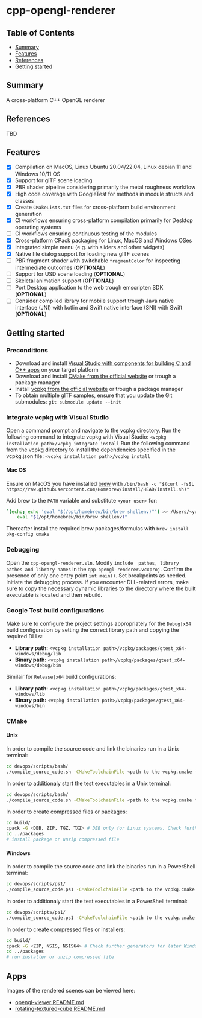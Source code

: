 # cpp-opengl-renderer

## Table of Contents

+ [Summary](#summary)
+ [Features](#features)
+ [References](#references)
+ [Getting started](#getting-started)

## Summary

A cross-platform C++ OpenGL renderer

## References

TBD

## Features

- [x] Compilation on MacOS, Linux Ubuntu 20.04/22.04, Linux debian 11 and Windows 10/11 OS
- [x] Support for glTF scene loading
- [x] PBR shader pipeline considering primarily the metal roughness workflow
- [x] High code coverage with GoogleTest for methods in module structs and classes 
- [x] Create `CMakeLists.txt` files for cross-platform build environment generation
- [x] CI workflows ensuring cross-platform compilation primarily for Desktop operating systems 
- [ ] CI workflows ensuring continuous testing of the modules
- [x] Cross-platform CPack packaging for Linux, MacOS and Windows OSes
- [x] Integrated simple menu (e.g. with sliders and other widgets)
- [x] Native file dialog support for loading new glTF scenes
- [ ] PBR fragment shader with switchable `fragmentColor` for inspecting intermediate outcomes (**OPTIONAL**)
- [ ] Support for USD scene loading (**OPTIONAL**)
- [ ] Skeletal animation support (**OPTIONAL**)
- [ ] Port Desktop application to the web trough emscripten SDK (**OPTIONAL**)
- [ ] Consider compiled library for mobile support trough Java native interface (JNI) with kotlin and Swift native interface (SNI) with Swift (**OPTIONAL**)

## Getting started

### Preconditions

- Download and install [Visual Studio with components for building C and C++ apps](https://visualstudio.microsoft.com/vs/features/cplusplus/) on your target platform 
- Download and install [CMake from the official website](https://cmake.org/download/)  or trough a package manager
- Install [vcpkg from the official website](https://vcpkg.io/en/getting-started.html) or trough a package manager
- To obtain multiple glTF samples, ensure that you update the Git submodules: `git submodule update --init` 

### Integrate vcpkg with Visual Studio

Open a command prompt and navigate to the vcpkg directory. Run the following command to integrate vcpkg with Visual Studio: `<vcpkg installation path>/vcpkg integrate install`
Run the following command from the vcpkg directory to install the dependencies specified in the vcpkg.json file: `<vcpkg installation path>/vcpkg install`


#### Mac OS

Ensure on MacOS you have installed [brew](https://brew.sh) with `/bin/bash -c "$(curl -fsSL https://raw.githubusercontent.com/Homebrew/install/HEAD/install.sh)"`

Add brew to the `PATH` variable and substitute `<your user>` for:
```sh
`(echo; echo 'eval "$(/opt/homebrew/bin/brew shellenv)"') >> /Users/<your user>/.zprofile
    eval "$(/opt/homebrew/bin/brew shellenv)"
```

Thereafter install the required brew packages/formulas with `brew install pkg-config cmake` 

### Debugging

Open the `cpp-opengl-renderer.sln`. Modify `include  pathes, library pathes and library names` in the `cpp-opengl-renderer.vcxproj`. Confirm the presence of only one entry point `int main()`. Set breakpoints as needed. Initiate the debugging process. 
If you encounter DLL-related errors, make sure to copy the necessary dynamic libraries to the directory where the built executable is located and then rebuild.

### Google Test build configurations

Make sure to configure the project settings appropriately for the `Debug|x64` build configuration by setting the correct library path and copying the required DLLs:

- **Library path:** `<vcpkg installation path>/vcpkg/packages/gtest_x64-windows/debug/lib`
- **Binary path:** `<vcpkg installation path>/vcpkg/packages/gtest_x64-windows/debug/bin`

Similair for `Release|x64` build configurations:

- **Library path:** `<vcpkg installation path>/vcpkg/packages/gtest_x64-windows/lib`
- **Binary path:** `<vcpkg installation path>/vcpkg/packages/gtest_x64-windows/bin`

### CMake

#### Unix

In order to compile the source code and link the binaries run in a Unix terminal:

```sh
cd devops/scripts/bash/
./compile_source_code.sh -CMakeToolchainFile <path to the vcpkg.cmake file>
```

In order to additionaly start the test executables in a Unix terminal: 

```sh
cd devops/scripts/bash/
./compile_source_code.sh -CMakeToolchainFile <path to the vcpkg.cmake file> -RunTests
```

In order to create compressed files or packages:

```sh
cd build/
cpack -G <DEB, ZIP, TGZ, TXZ> # DEB only for Linux systems. Check further generators for the specific Unix OS and CPU arch via `cpack -G --help` 
cd ../packages
# install package or unzip compressed file
```

#### Windows

In order to compile the source code and link the binaries run in a PowerShell terminal:

```sh
cd devops/scripts/ps1/
./compile_source_code.ps1 -CMakeToolchainFile <path to the vcpkg.cmake file>
```

In order to additionaly start the test executables in a PowerShell terminal: 

```sh
cd devops/scripts/ps1/
./compile_source_code.ps1 -CMakeToolchainFile <path to the vcpkg.cmake file> -RunTests
```

In order to create compressed files or installers:

```sh
cd build/
cpack -G <ZIP, NSIS, NSIS64> # Check further generators for later Windows OSes and CPU arch via `cpack -G --help` 
cd ../packages
# run installer or unzip compressed file
```

## Apps

Images of the rendered scenes can be viewed here:

- [opengl-viewer README.md](./apps/opengl-viewer/README.md)
- [rotating-textured-cube README.md](./apps/rotating-textured-cube/README.md)
